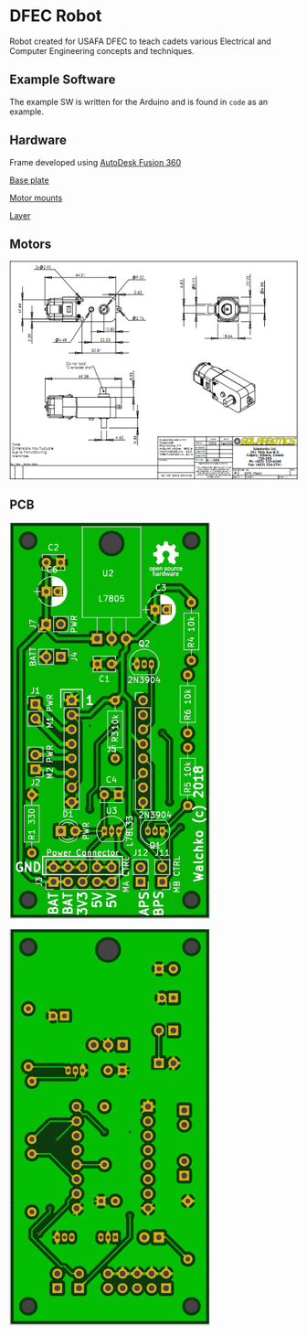 # DFEC Robot

Robot created for USAFA DFEC to teach cadets various Electrical and Computer Engineering concepts and techniques.

## Example Software

The example SW is written for the Arduino and is found in `code` as an example.

## Hardware

Frame developed using [AutoDesk Fusion 360](https://www.autodesk.com/products/fusion-360/overview)

[Base plate](3D_Printing/BaseLayer.stl)

[Motor mounts](3D_Printing/MotorLayer.stl)

[Layer](3D_Printing/Layer.stl)

## Motors

![](pics/motor-1.png)

## PCB

![](pcb/pics/top.png)

![](pcb/pics/bottom.png)

